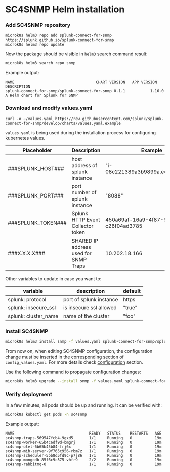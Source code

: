# SC4SNMP Helm installation

### Add SC4SNMP repository
```
microk8s helm3 repo add splunk-connect-for-snmp https://splunk.github.io/splunk-connect-for-snmp
microk8s helm3 repo update
```
Now the package should be visible in `helm3` search command result:
``` bash
microk8s helm3 search repo snmp
```
Example output:
``` 
NAME                                  	CHART VERSION	APP VERSION	DESCRIPTION                     
splunk-connect-for-snmp/splunk-connect-for-snmp	0.1.1        	1.16.0     	A Helm chart for Splunk for SNMP
```

### Download and modify values.yaml
```
curl -o ~/values.yaml https://raw.githubusercontent.com/splunk/splunk-connect-for-snmp/develop/charts/values.yaml.example
```

`values.yaml` is being used during the installation process for configuring kubernetes values.


| Placeholder   | Description  | Example  | 
|---|---|---|
| ###SPLUNK_HOST###  | host address of splunk instance   | "i-08c221389a3b9899a.ec2.splunkit.io"  | 
| ###SPLUNK_PORT###  | port number of splunk instance   | "8088"  | 
| ###SPLUNK_TOKEN### | Splunk HTTP Event Collector token  | 450a69af-16a9-4f87-9628-c26f04ad3785  |
| ###X.X.X.X###  | SHARED IP address used for SNMP Traps   | 10.202.18.166  |

Other variables to update in case you want to:

| variable | description | default |
| --- | --- | --- |
| splunk: protocol | port of splunk instance| https |
| splunk: insecure_ssl| is insecure ssl allowed | "true" |
| splunk: cluster_name | name of the cluster | "foo" |

### Install SC4SNMP
``` bash
microk8s helm3 install snmp -f values.yaml splunk-connect-for-snmp/splunk-connect-for-snmp --namespace=sc4snmp --create-namespace
```
From now on, when editing SC4SNMP configuration, the configuration change must be
inserted in the corresponding section of `config_values.yaml`. For more details check [configuration](../configuration.md) section.

Use the following command to propagate configuration changes:
``` bash
microk8s helm3 upgrade --install snmp -f values.yaml splunk-connect-for-snmp/splunk-connect-for-snmp --namespace=sc4snmp --create-namespace
```
### Verify deployment
In a few minutes, all pods should be up and running. It can be verified with:
``` bash
microk8s kubectl get pods -n sc4snmp
```
Example output:
``` 
NAME                                 READY   STATUS    RESTARTS   AGE
sc4snmp-traps-569547fcb4-9gxd5       1/1     Running   0          19m
sc4snmp-worker-65b4c6df9d-bmgrj      1/1     Running   0          19m
sc4snmp-otel-6b65b45b84-frj6x        1/1     Running   0          19m
sc4snmp-mib-server-9f765c956-rbm7z   1/1     Running   0          19m
sc4snmp-scheduler-5bb8d5fd9c-p7j86   1/1     Running   0          19m
sc4snmp-mongodb-85f6c9c575-vhfr9     2/2     Running   0          19m
sc4snmp-rabbitmq-0                   1/1     Running   0          19m
```
